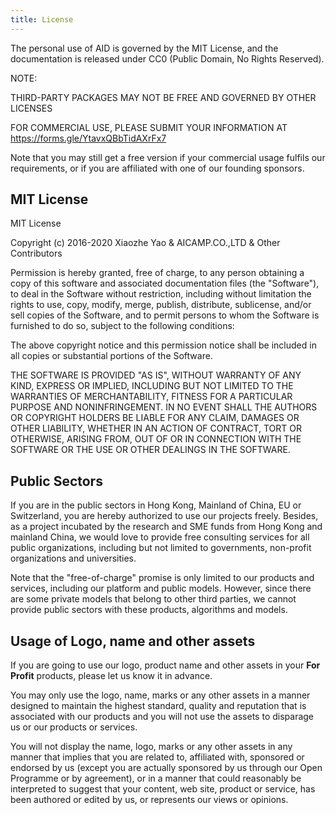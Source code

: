 ```yaml
---
title: License
---
```


The personal use of AID is governed by the MIT License, and the documentation is released under CC0 (Public Domain, No Rights Reserved).

NOTE:

THIRD-PARTY PACKAGES MAY NOT BE FREE AND GOVERNED BY OTHER LICENSES

FOR COMMERCIAL USE, PLEASE SUBMIT YOUR INFORMATION AT 
https://forms.gle/YtavxQBbTidAXrFx7

Note that you may still get a free version if your commercial usage fulfils our requirements, or if you are affiliated with one of our founding sponsors.

## MIT License

MIT License

Copyright (c) 2016-2020 Xiaozhe Yao & AICAMP.CO.,LTD & Other Contributors

Permission is hereby granted, free of charge, to any person obtaining a copy
of this software and associated documentation files (the "Software"), to deal
in the Software without restriction, including without limitation the rights
to use, copy, modify, merge, publish, distribute, sublicense, and/or sell
copies of the Software, and to permit persons to whom the Software is
furnished to do so, subject to the following conditions:

The above copyright notice and this permission notice shall be included in all
copies or substantial portions of the Software.

THE SOFTWARE IS PROVIDED "AS IS", WITHOUT WARRANTY OF ANY KIND, EXPRESS OR
IMPLIED, INCLUDING BUT NOT LIMITED TO THE WARRANTIES OF MERCHANTABILITY,
FITNESS FOR A PARTICULAR PURPOSE AND NONINFRINGEMENT. IN NO EVENT SHALL THE
AUTHORS OR COPYRIGHT HOLDERS BE LIABLE FOR ANY CLAIM, DAMAGES OR OTHER
LIABILITY, WHETHER IN AN ACTION OF CONTRACT, TORT OR OTHERWISE, ARISING FROM,
OUT OF OR IN CONNECTION WITH THE SOFTWARE OR THE USE OR OTHER DEALINGS IN THE
SOFTWARE.

## Public Sectors

If you are in the public sectors in Hong Kong, Mainland of China, EU or Switzerland, you are hereby authorized to use our projects freely. Besides, as a project incubated by the research and SME funds from Hong Kong and mainland China, we would love to provide free consulting services for all public organizations, including but not limited to governments, non-profit organizations and universities.

Note that the "free-of-charge" promise is only limited to our products and services, including our platform and public models. However, since there are some private models that belong to other third parties, we cannot provide public sectors with these products, algorithms and models.

## Usage of Logo, name and other assets

If you are going to use our logo, product name and other assets in your **For Profit** products, please let us know it in advance.

You may only use the logo, name, marks or any other assets in a manner designed to maintain the highest standard, quality and reputation that is associated with our products and you will not use the assets to disparage us or our products or services.

You will not display the name, logo, marks or any other assets in any manner that implies that you are related to, affiliated with, sponsored or endorsed by us (except you are actually sponsored by us through our Open Programme or by agreement), or in a manner that could reasonably be interpreted to suggest that your content, web site, product or service, has been authored or edited by us, or represents our views or opinions.
